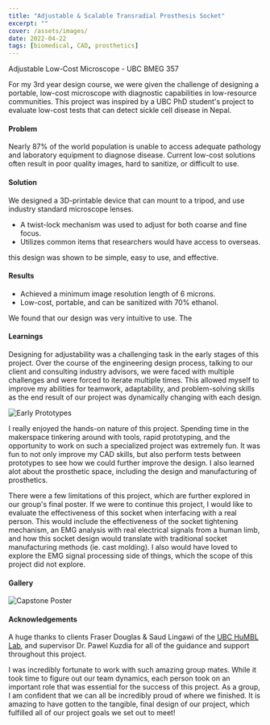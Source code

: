 ```yaml
---
title: "Adjustable & Scalable Transradial Prosthesis Socket"
excerpt: ""
cover: /assets/images/
date: 2022-04-22
tags: [biomedical, CAD, prosthetics]
---
```


Adjustable Low-Cost Microscope - UBC BMEG 357

For my 3rd year design course, we were given the challenge of designing a portable, low-cost microscope with diagnostic capabilities in low-resource communities. This project was inspired by a UBC PhD student's project to evaluate low-cost tests that can detect sickle cell disease in Nepal.

#### Problem
Nearly 87% of the world population is unable to access adequate pathology and laboratory equipment to diagnose disease. Current low-cost solutions often result in poor quality images, hard to sanitize, or difficult to use. 

#### Solution
We designed a 3D-printable device that can mount to a tripod, and use industry standard microscope lenses. 
* A twist-lock mechanism was used to adjust for both coarse and fine focus. 
* Utilizes common items that researchers would have access to overseas.


 this design was shown to be simple, easy to use, and effective.

#### Results
* Achieved a minimum image resolution length of 6 microns. 
* Low-cost, portable, and can be sanitized with 70% ethanol. 





We found that our design was very intuitive to use. The 

#### Learnings
Designing for adjustability was a challenging task in the early stages of this project. Over the course of the engineering design process, talking to our client and consulting industry advisors, we were faced with multiple challenges and were forced to iterate multiple times. This allowed myself to improve my abilities for teamwork, adaptability, and problem-solving skills as the end result of our project was dynamically changing with each design.

![Early Prototypes](/assets/images/early-prototypes.jpg "Early Prototypes")

I really enjoyed the hands-on nature of this project. Spending time in the makerspace tinkering around with tools, rapid prototyping, and the opportunity to work on such a specialized project was extremely fun. It was fun to not only improve my CAD skills, but also perform tests between prototypes to see how we could further improve the design. I also learned alot about the prosthetic space, including the design and manufacturing of prosthetics. 

There were a few limitations of this project, which are further explored in our group's final poster. If we were to continue this project, I would like to evaluate the effectiveness of this socket when interfacing with a real person. This would include the effectiveness of the socket tightening mechanism, an EMG analysis with real electrical signals from a human limb, and how this socket design would translate with traditional socket manufacturing methods (ie. cast molding). I also would have loved to explore the EMG signal processing side of things, which the scope of this project did not explore.

#### Gallery
![Capstone Poster](/assets/images/capstone-poster.jpg "Capstone Poster")


#### Acknowledgements
A huge thanks to clients Fraser Douglas & Saud Lingawi of the [UBC HuMBL Lab](https://humbl.sbme.ubc.ca/), and supervisor Dr. Pawel Kuzdia for all of the guidance and support throughout this project.

I was incredibly fortunate to work with such amazing group mates. While it took time to figure out our team dynamics, each person took on an important role that was essential for the success of this project. As a group, I am confident that we can all be incredibly proud of where we finished. It is amazing to have gotten to the tangible, final design of our project, which fulfilled all of our project goals we set out to meet!